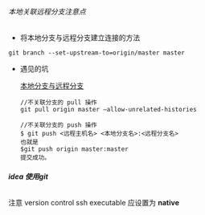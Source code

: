 ###### 本地关联远程分支注意点

* 将本地分支与远程分支建立连接的方法

```
git branch --set-upstream-to=origin/master master  
```

* 遇见的坑

  [本地分支与远程分支](https://blog.csdn.net/u012145252/article/details/80628451)

  ```
  //不关联分支的 pull 操作 
  git pull origin master –allow-unrelated-histories
  
  //不关联分支的 push 操作
  $ git push <远程主机名> <本地分支名>:<远程分支名>
  也就是
  $git push origin master:master
  提交成功。
  ```

  



###### **idea 使用git**

注意 version control ssh executable 应设置为 **native**



